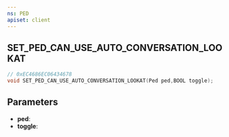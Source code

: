 ```yaml
---
ns: PED
apiset: client
---
```

## SET_PED_CAN_USE_AUTO_CONVERSATION_LOOKAT

```c
// 0xEC4686EC06434678
void SET_PED_CAN_USE_AUTO_CONVERSATION_LOOKAT(Ped ped,BOOL toggle);
```


## Parameters
* **ped**:
* **toggle**: